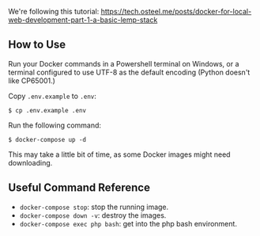 
We're following this tutorial: https://tech.osteel.me/posts/docker-for-local-web-development-part-1-a-basic-lemp-stack


## How to Use

Run your Docker commands in a Powershell terminal on Windows, or a terminal configured to use UTF-8 as the default encoding (Python doesn't like CP65001.)

Copy `.env.example` to `.env`:

```
$ cp .env.example .env
```

Run the following command:

```
$ docker-compose up -d
```

This may take a little bit of time, as some Docker images might need downloading.


## Useful Command Reference

- `docker-compose stop`: stop the running image.
- `docker-compose down -v`: destroy the images.
- `docker-compose exec php bash`: get into the php bash environment.
